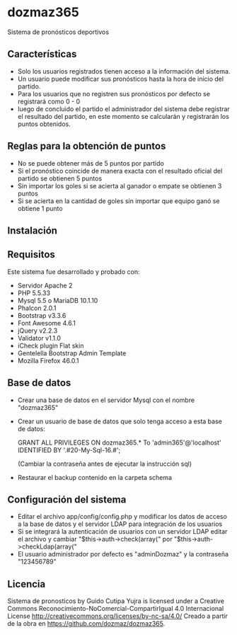 # dozmaz365
Sistema de pronósticos deportivos

## Características
* Solo los usuarios registrados tienen acceso a la información del sistema.
* Un usuario puede modificar sus pronósticos hasta la hora de inicio del partido.
* Para los usuarios que no registren sus pronósticos por defecto se registrará como 0 - 0
* luego de concluido el partido el administrador del sistema debe registrar el resultado del partido, en este momento se calcularán y registrarán los puntos obtenidos.

## Reglas para la obtención de puntos
* No se puede obtener más de 5 puntos por partido
* Si el pronóstico coincide de manera exacta con el resultado oficial del partido se obtienen 5 puntos
* Sin importar los goles si se acierta al ganador o empate se obtienen 3 puntos
* Si se acierta en la cantidad de goles sin importar que equipo ganó se obtiene 1 punto
 
## Instalación

## Requisitos 
Este sistema fue desarrollado y probado con:
* Servidor Apache 2
* PHP 5.5.33
* Mysql 5.5 o MariaDB 10.1.10
* Phalcon 2.0.1
* Bootstrap v3.3.6
* Font Awesome 4.6.1
* jQuery v2.2.3
* Validator v1.1.0
* iCheck plugin Flat skin
* Gentelella Bootstrap Admin Template
* Mozilla Firefox 46.0.1

## Base de datos
* Crear una base de datos en el servidor Mysql con el nombre "dozmaz365"
* Crear un usuario de base de datos que solo tenga acceso a esta base de datos:

  GRANT ALL PRIVILEGES ON dozmaz365.* To 'admin365'@'localhost' IDENTIFIED BY '.#20-My-Sql-16.#';
  
  (Cambiar la contraseña antes de ejecutar la instrucción sql)

* Restaurar el backup contenido en la carpeta schema
 
## Configuración del sistema
* Editar el archivo app/config/config.php y modificar los datos de acceso a la base de datos y el servidor LDAP para integración de los usuarios
* Si se integrará la autenticación de usuarios con un servidor LDAP editar el archivo y cambiar "$this->auth->check(array(" por "$this->auth->checkLdap(array("
* El usuario administrador por defecto es "adminDozmaz" y la contraseña "123456789"

## Licencia
Sistema de pronosticos by Guido Cutipa Yujra is licensed under a Creative Commons Reconocimiento-NoComercial-CompartirIgual 4.0 Internacional License http://creativecommons.org/licenses/by-nc-sa/4.0/
Creado a partir de la obra en https://github.com/dozmaz/dozmaz365.
